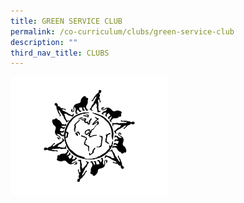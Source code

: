 ```yaml
---
title: GREEN SERVICE CLUB
permalink: /co-curriculum/clubs/green-service-club
description: ""
third_nav_title: CLUBS
---
```

<img style="width: 50%;" src="images/AI%20Green%20Service%20Club%20Logo.jpg" align = "left"/>